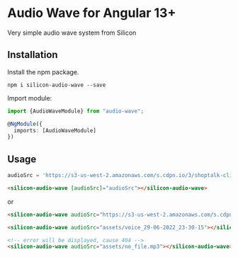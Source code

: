 # Audio Wave for Angular 13+

Very simple audio wave system from Silicon

## Installation

Install the npm package.

	npm i silicon-audio-wave --save

Import module:

```ts
import {AudioWaveModule} from "audio-wave";

@NgModule({
  imports: [AudioWaveModule]
})
```

## Usage

```ts
audioSrc = 'https://s3-us-west-2.amazonaws.com/s.cdpn.io/3/shoptalk-clip.mp3';
```

```html
<silicon-audio-wave [audioSrc]="audioSrc"></silicon-audio-wave>
```
or

```html
<silicon-audio-wave audioSrc="https://s3-us-west-2.amazonaws.com/s.cdpn.io/3/shoptalk-clip.mp3"></silicon-audio-wave>

<silicon-audio-wave audioSrc="assets/voice_29-06-2022_23-30-15"></silicon-audio-wave>

<!-- error will be displayed, cause 404 -->
<silicon-audio-wave audioSrc="assets/no_file.mp3"></silicon-audio-wave>
```
